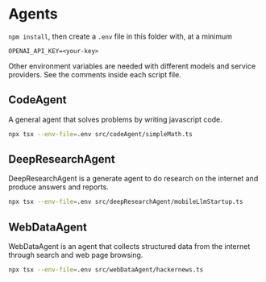 # Agents

`npm install`, then create a `.env` file in this folder with, at a minimum

```
OPENAI_API_KEY=<your-key>
```

Other environment variables are needed with different models and service providers. See the comments inside each script file.

## CodeAgent

A general agent that solves problems by writing javascript code.

```sh
npx tsx --env-file=.env src/codeAgent/simpleMath.ts
```

## DeepResearchAgent

DeepResearchAgent is a generate agent to do research on the internet and produce answers and reports.

```sh
npx tsx --env-file=.env src/deepResearchAgent/mobileLlmStartup.ts
```

## WebDataAgent

WebDataAgent is an agent that collects structured data from the internet through search and web page browsing.

```sh
npx tsx --env-file=.env src/webDataAgent/hackernews.ts
```
